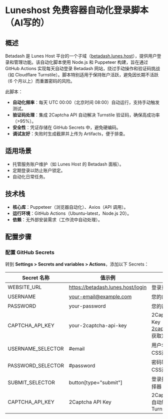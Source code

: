 # Luneshost 免费容器自动化登录脚本（AI写的）

## 概述

Betadash 是 Lunes Host 平台的一个子域（[betadash.lunes.host](https://betadash.lunes.host/)），提供用户登录和管理功能。该自动化脚本使用 Node.js 和 Puppeteer 构建，旨在通过 GitHub Actions 实现每天自动登录 Betadash 网站，绕过手动操作和验证码挑战（如 Cloudflare Turnstile）。脚本特别适用于保持账户活跃，避免因长期不活跃（6 个月以上）而重置密码的风险。

此脚本：

* ​**自动化频率**​：每天 UTC 00:00（北京时间 08:00）自动运行，支持手动触发测试。
* ​**验证码处理**​：集成 2Captcha API 自动解决 Turnstile 验证码，确保高成功率（>95%）。
* ​**安全性**​：凭证存储在 GitHub Secrets 中，避免硬编码。
* ​**调试友好**​：失败时生成截屏并上传为 Artifacts，便于排查。

## 适用场景

* 托管服务账户维护（如 Lunes Host 的 Betadash 面板）。
* 定期登录以防止账户锁定。
* 自动化日常任务。

## 技术栈

* ​**核心库**​：Puppeteer（浏览器自动化）、Axios（API 调用）。
* ​**运行环境**​：GitHub Actions（Ubuntu-latest，Node.js 20）。
* ​**依赖**​：无外部安装需求（工作流中自动处理）。

## 配置步骤

### 配置 GitHub Secrets


转到 ​**Settings > Secrets and variables > Actions**​，添加以下 Secrets：

| Secret 名称       | 值示例                            | 说明                                                           |
| ------------------- | ----------------------------------- | ---------------------------------------------------------------- |
| WEBSITE\_URL      | https://betadash.lunes.host/login | 登录页面 URL                                                   |
| USERNAME          | your-email@example.com            | 您的邮箱                                                       |
| PASSWORD          | your-password                     | 您的密码                                                       |
| CAPTCHA\_API\_KEY | your-2captcha-api-key             | 2Captcha API Key（注册[2captcha.com](https://2captcha.com/)获取） |
|USERNAME\_SELECTOR| #email|用户名输入框CSS选择器|
|PASSWORD\_SELECTOR|#password|密码输入框CSS选择器|
|SUBMIT\_SELECTOR|button[type="submit"]|登录按钮的选择器|
|CAPTCHA_API_KEY|2Captcha API Key|2Captcha API 自动解决 Turnstile|
